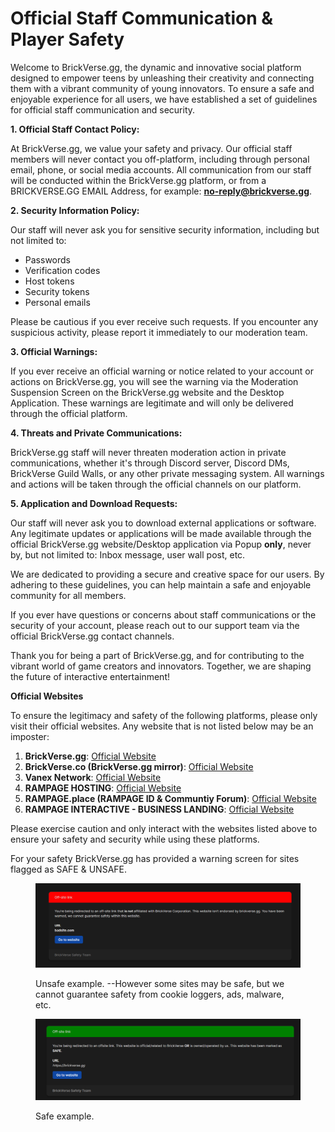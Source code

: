 # Official Staff Communication & Player Safety

Welcome to BrickVerse.gg, the dynamic and innovative social platform designed to empower teens by unleashing their creativity and connecting them with a vibrant community of young innovators. To ensure a safe and enjoyable experience for all users, we have established a set of guidelines for official staff communication and security.

**1. Official Staff Contact Policy:**

At BrickVerse.gg, we value your safety and privacy. Our official staff members will never contact you off-platform, including through personal email, phone, or social media accounts. All communication from our staff will be conducted within the BrickVerse.gg platform, or from a BRICKVERSE.GG EMAIL Address, for example: **no-reply@brickverse.gg**.

**2. Security Information Policy:**

Our staff will never ask you for sensitive security information, including but not limited to:

* Passwords
* Verification codes
* Host tokens
* Security tokens
* Personal emails

Please be cautious if you ever receive such requests. If you encounter any suspicious activity, please report it immediately to our moderation team.

**3. Official Warnings:**

If you ever receive an official warning or notice related to your account or actions on BrickVerse.gg, you will see the warning via the Moderation Suspension Screen on the BrickVerse.gg website and the Desktop Application. These warnings are legitimate and will only be delivered through the official platform.

**4. Threats and Private Communications:**

BrickVerse.gg staff will never threaten moderation action in private communications, whether it's through Discord server, Discord DMs, BrickVerse Guild Walls, or any other private messaging system. All warnings and actions will be taken through the official channels on our platform.

**5. Application and Download Requests:**

Our staff will never ask you to download external applications or software. Any legitimate updates or applications will be made available through the official BrickVerse.gg website/Desktop application via Popup **only**, never by, but not limited to: Inbox message, user wall post, etc.

We are dedicated to providing a secure and creative space for our users. By adhering to these guidelines, you can help maintain a safe and enjoyable community for all members.

If you ever have questions or concerns about staff communications or the security of your account, please reach out to our support team via the official BrickVerse.gg contact channels.

Thank you for being a part of BrickVerse.gg, and for contributing to the vibrant world of game creators and innovators. Together, we are shaping the future of interactive entertainment!

**Official Websites**

To ensure the legitimacy and safety of the following platforms, please only visit their official websites. Any website that is not listed below may be an imposter:

1. **BrickVerse.gg**: [Official Website](https://brickverse.gg/)
2. **BrickVerse.co (BrickVerse.gg mirror)**: [Official Website](https://brickverse.co/)
3. **Vanex Network**: [Official Website](https://vanexnetwork.com/)
4. **RAMPAGE HOSTING**: [Official Website](https://rampage.host/)
5. **RAMPAGE.place (RAMPAGE ID & Communtiy Forum)**: [Official Website](https://rampage.place/)
6. **RAMPAGE INTERACTIVE - BUSINESS LANDING**: [Official Website](https://rampagestudios.org/)

Please exercise caution and only interact with the websites listed above to ensure your safety and security while using these platforms.

For your safety BrickVerse.gg has provided a warning screen for sites flagged as SAFE & UNSAFE.

<figure><img src="../../.gitbook/assets/image (5).png" alt=""><figcaption><p>Unsafe example. --However some sites may be safe, but we cannot guarantee safety from cookie loggers, ads, malware, etc.</p></figcaption></figure>

<figure><img src="../../.gitbook/assets/image (6).png" alt=""><figcaption><p>Safe example.</p></figcaption></figure>
